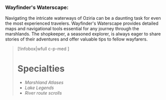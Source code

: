 ### Wayfinder's Waterscape:
Navigating the intricate waterways of Oziria can be a daunting task for even the most experienced travelers. Wayfinder's Waterscape provides detailed maps and navigational tools essential for any journey through the marshlands. The shopkeeper, a seasoned explorer, is always eager to share stories of their adventures and offer valuable tips to fellow wayfarers.

> [!infobox|wfull  c-p-med ]
>   # Specialties
>   - *Marshland Atlases*
>   - *Lake Legends*
>   - *River route scrolls* 
